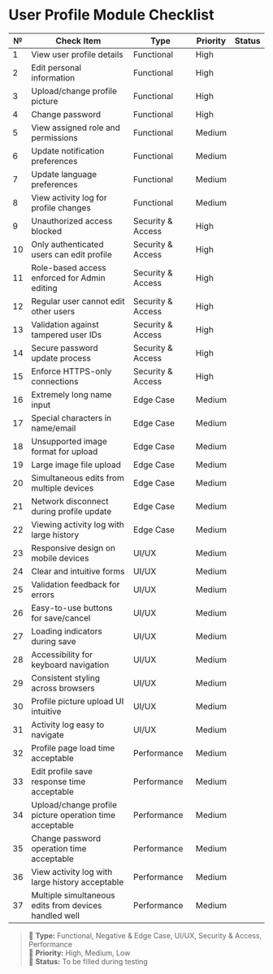 # User Profile Module Checklist

| №  | Check Item                                              | Type                   | Priority | Status |
|----|----------------------------------------------------------|------------------------|----------|--------|
| 1  | View user profile details                                | Functional             | High     |        |
| 2  | Edit personal information                                | Functional             | High     |        |
| 3  | Upload/change profile picture                            | Functional             | High     |        |
| 4  | Change password                                          | Functional             | High     |        |
| 5  | View assigned role and permissions                       | Functional             | Medium   |        |
| 6  | Update notification preferences                          | Functional             | Medium   |        |
| 7  | Update language preferences                              | Functional             | Medium   |        |
| 8  | View activity log for profile changes                    | Functional             | Medium   |        |
| 9  | Unauthorized access blocked                              | Security & Access      | High     |        |
| 10 | Only authenticated users can edit profile                | Security & Access      | High     |        |
| 11 | Role-based access enforced for Admin editing             | Security & Access      | High     |        |
| 12 | Regular user cannot edit other users                     | Security & Access      | High     |        |
| 13 | Validation against tampered user IDs                     | Security & Access      | High     |        |
| 14 | Secure password update process                           | Security & Access      | High     |        |
| 15 | Enforce HTTPS-only connections                           | Security & Access      | High     |        |
| 16 | Extremely long name input                                | Edge Case              | Medium   |        |
| 17 | Special characters in name/email                         | Edge Case              | Medium   |        |
| 18 | Unsupported image format for upload                      | Edge Case              | Medium   |        |
| 19 | Large image file upload                                  | Edge Case              | Medium   |        |
| 20 | Simultaneous edits from multiple devices                 | Edge Case              | Medium   |        |
| 21 | Network disconnect during profile update                 | Edge Case              | Medium   |        |
| 22 | Viewing activity log with large history                  | Edge Case              | Medium   |        |
| 23 | Responsive design on mobile devices                      | UI/UX                  | Medium   |        |
| 24 | Clear and intuitive forms                                | UI/UX                  | Medium   |        |
| 25 | Validation feedback for errors                           | UI/UX                  | Medium   |        |
| 26 | Easy-to-use buttons for save/cancel                      | UI/UX                  | Medium   |        |
| 27 | Loading indicators during save                           | UI/UX                  | Medium   |        |
| 28 | Accessibility for keyboard navigation                    | UI/UX                  | Medium   |        |
| 29 | Consistent styling across browsers                       | UI/UX                  | Medium   |        |
| 30 | Profile picture upload UI intuitive                      | UI/UX                  | Medium   |        |
| 31 | Activity log easy to navigate                            | UI/UX                  | Medium   |        |
| 32 | Profile page load time acceptable                        | Performance            | Medium   |        |
| 33 | Edit profile save response time acceptable                | Performance            | Medium   |        |
| 34 | Upload/change profile picture operation time acceptable   | Performance            | Medium   |        |
| 35 | Change password operation time acceptable                 | Performance            | Medium   |        |
| 36 | View activity log with large history acceptable           | Performance            | Medium   |        |
| 37 | Multiple simultaneous edits from devices handled well     | Performance            | Medium   |        |

> 🔹 **Type:** Functional, Negative & Edge Case, UI/UX, Security & Access, Performance  
> 🔸 **Priority:** High, Medium, Low  
> 🔘 **Status:** To be filled during testing